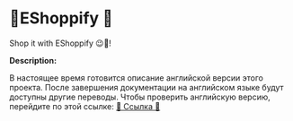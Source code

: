 # 🛒EShoppify 🛒

Shop it with EShoppify 😉🛒!

**Description:**

В настоящее время готовится описание английской версии этого проекта. После завершения документации на английском языке будут доступны другие переводы. Чтобы проверить английскую версию, перейдите по этой ссылке: [🔗 Ссылка 🔗](../English/ReadMe.md)
